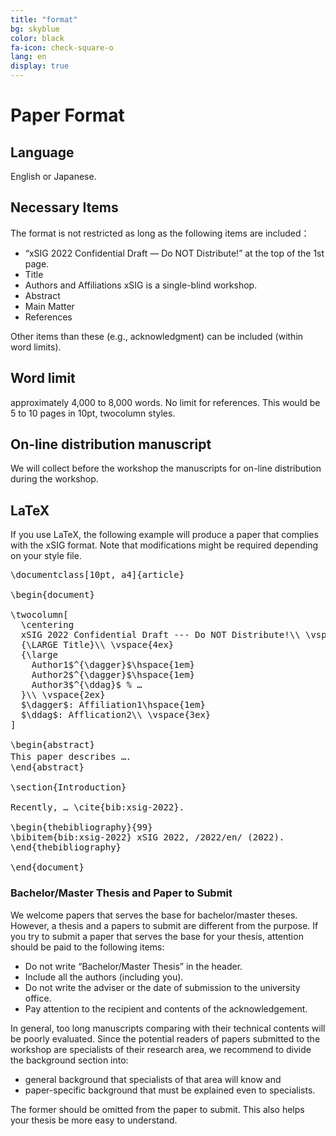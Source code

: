 ```yaml
---
title: "format"
bg: skyblue
color: black
fa-icon: check-square-o
lang: en
display: true
---
```

<a name="format"></a>

# Paper Format
## Language
   English or Japanese.

## Necessary Items
The format is not restricted as long as the following items are included：
- “xSIG 2022 Confidential Draft — Do NOT Distribute!” at the top of the 1st page.
- Title
- Authors and Affiliations xSIG is a single-blind workshop.
- Abstract
- Main Matter
- References

Other items than these (e.g., acknowledgment) can be included (within word limits).

## Word limit

approximately 4,000 to 8,000 words. No limit for references. This would be 5 to 10 pages in 10pt, twocolumn styles.


## On-line distribution manuscript
We will collect before the workshop the manuscripts for on-line distribution during the workshop.

## LaTeX

If you use LaTeX, the following example will produce a paper that complies with the xSIG format. Note that modifications might be required depending on your style file.

<pre>
\documentclass[10pt, a4]{article}

\begin{document}

\twocolumn[
  \centering
  xSIG 2022 Confidential Draft --- Do NOT Distribute!\\ \vspace{5ex}
  {\LARGE Title}\\ \vspace{4ex}
  {\large
    Author1$^{\dagger}$\hspace{1em}
    Author2$^{\dagger}$\hspace{1em}
    Author3$^{\ddag}$ % …
  }\\ \vspace{2ex}
  $\dagger$: Affiliation1\hspace{1em}
  $\ddag$: Afflication2\\ \vspace{3ex}
]

\begin{abstract}
This paper describes …．
\end{abstract}

\section{Introduction}

Recently, … \cite{bib:xsig-2022}.

\begin{thebibliography}{99}
\bibitem{bib:xsig-2022} xSIG 2022, /2022/en/ (2022).
\end{thebibliography}

\end{document}
</pre>

### Bachelor/Master Thesis and Paper to Submit


We welcome papers that serves the base for bachelor/master theses. However, a thesis and a papers to submit are different from the purpose. If you try to submit a paper that serves the base for your thesis, attention should be paid to the following items:

- Do not write “Bachelor/Master Thesis” in the header.
- Include all the authors (including you).
- Do not write the adviser or the date of submission to the university office.
- Pay attention to the recipient and contents of the acknowledgement.

In general, too long manuscripts comparing with their technical contents will be poorly evaluated. Since the potential readers of papers submitted to the workshop are specialists of their research area, we recommend to divide the background section into:

- general background that specialists of that area will know and
- paper-specific background that must be explained even to specialists.

The former should be omitted from the paper to submit. This also helps your thesis be more easy to understand.
